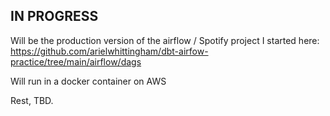 ## IN PROGRESS 

Will be the production version of the airflow / Spotify project I started here: https://github.com/arielwhittingham/dbt-airfow-practice/tree/main/airflow/dags

Will run in a docker container on AWS

Rest, TBD.